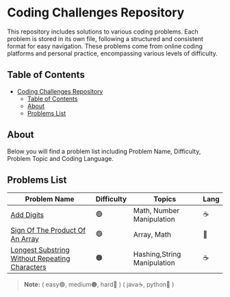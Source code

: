 # Coding Challenges Repository
This repository includes solutions to various coding problems. Each problem is stored in its own file, following a structured and consistent format for easy navigation. These problems come from online coding platforms and personal practice, encompassing various levels of difficulty.

## Table of Contents
- [Coding Challenges Repository](#coding-challenges-repository)
  - [Table of Contents](#table-of-contents)
  - [About](#about)
  - [Problems List](#problems-list)

## About
Below you will find a problem list including Problem Name, Difficulty, Problem Topic and Coding Language.

## Problems List
| Problem Name          | Difficulty | Topics            | Lang |
|-|-|-|-|
| [Add Digits](Add%20Digits) | 🟢 | Math, Number Manipulation | ☕️ |
|[Sign Of The Product Of An Array](Sign-Of-The-Product-Of-An-Array)|🟢|Array, Math|🐍|
| [Longest Substring Without Repeating Characters](Longest-Substring-Without-Repeating-Characters) | 🟠 | Hashing,String Manipulation| ☕️ |
> **Note:** ( easy🟢, medium🟠, hard🔴 ) ( java☕, python🐍 )
